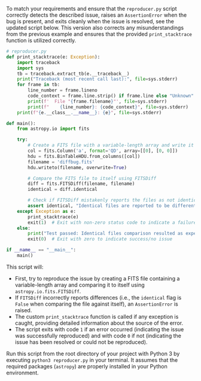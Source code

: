 To match your requirements and ensure that the `reproducer.py` script correctly detects the described issue, raises an `AssertionError` when the bug is present, and exits cleanly when the issue is resolved, see the updated script below. This version also corrects any misunderstandings from the previous example and ensures that the provided `print_stacktrace` function is utilized correctly.

```python
# reproducer.py
def print_stacktrace(e: Exception):
    import traceback
    import sys
    tb = traceback.extract_tb(e.__traceback__)
    print("Traceback (most recent call last):", file=sys.stderr)
    for frame in tb:
        line_number = frame.lineno
        code_context = frame.line.strip() if frame.line else "Unknown"
        print(f'  File "{frame.filename}"', file=sys.stderr)
        print(f"    {line_number}: {code_context}", file=sys.stderr)
    print(f"{e.__class__.__name__}: {e}", file=sys.stderr)

def main():
    from astropy.io import fits

    try:
        # Create a FITS file with a variable-length array and write it to disk
        col = fits.Column('a', format='QD', array=[[0], [0, 0]])
        hdu = fits.BinTableHDU.from_columns([col])
        filename = 'diffbug.fits'
        hdu.writeto(filename, overwrite=True)

        # Compare the FITS file to itself using FITSDiff
        diff = fits.FITSDiff(filename, filename)
        identical = diff.identical

        # Check if FITSDiff mistakenly reports the files as not identical
        assert identical, "Identical files are reported to be different."
    except Exception as e:
        print_stacktrace(e)
        exit(1)  # Exit with non-zero status code to indicate a failure/reproduction of the issue
    else:
        print("Test passed: Identical files comparison resulted as expected.")
        exit(0)  # Exit with zero to indicate success/no issue

if __name__ == "__main__":
    main()
```

This script will:
- First, try to reproduce the issue by creating a FITS file containing a variable-length array and comparing it to itself using `astropy.io.fits.FITSDiff`.
- If `FITSDiff` incorrectly reports differences (i.e., the `identical` flag is `False` when comparing the file against itself), an `AssertionError` is raised.
- The custom `print_stacktrace` function is called if any exception is caught, providing detailed information about the source of the error.
- The script exits with code `1` if an error occurred (indicating the issue was successfully reproduced) and with code `0` if not (indicating the issue has been resolved or could not be reproduced).

Run this script from the root directory of your project with Python 3 by executing `python3 reproducer.py` in your terminal. It assumes that the required packages (`astropy`) are properly installed in your Python environment.